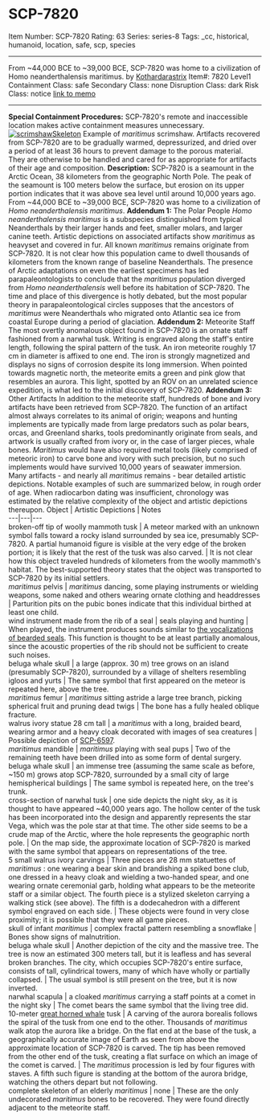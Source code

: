 # SCP-7820
Item Number: SCP-7820
Rating: 63
Series: series-8
Tags: _cc, historical, humanoid, location, safe, scp, species

---

From ~44,000 BCE to ~39,000 BCE, SCP-7820 was home to a civilization of Homo neanderthalensis maritimus.
by [Kothardarastrix](/koths-korner)
Item#: 7820
Level1
Containment Class:
safe
Secondary Class:
none
Disruption Class:
dark
Risk Class:
notice
[link to memo](/classification-committee-memo)  

* * *
**Special Containment Procedures:** SCP-7820's remote and inaccessible location makes active containment measures unnecessary.
[![scrimshawSkeleton](https://scp-wiki.wdfiles.com/local--resized-images/scp-7820/scrimshawSkeleton/medium.jpg)](https://scp-wiki.wdfiles.com/local--files/scp-7820/scrimshawSkeleton)
Example of _maritimus_ scrimshaw.
Artifacts recovered from SCP-7820 are to be gradually warmed, depressurized, and dried over a period of at least 36 hours to prevent damage to the porous material. They are otherwise to be handled and cared for as appropriate for artifacts of their age and composition.
**Description:** SCP-7820 is a seamount in the Arctic Ocean, 38 kilometers from the geographic North Pole. The peak of the seamount is 100 meters below the surface, but erosion on its upper portion indicates that it was above sea level until around 10,000 years ago.
From ~44,000 BCE to ~39,000 BCE, SCP-7820 was home to a civilization of _Homo neanderthalensis maritimus_.
**Addendum 1:** The Polar People
_Homo neanderthalensis maritimus_ is a subspecies distinguished from typical Neanderthals by their larger hands and feet, smaller molars, and larger canine teeth. Artistic depictions on associated artifacts show _maritimus_ as heavyset and covered in fur.
All known _maritimus_ remains originate from SCP-7820. It is not clear how this population came to dwell thousands of kilometers from the known range of baseline Neanderthals. The presence of Arctic adaptations on even the earliest specimens has led parapaleontologists to conclude that the _maritimus_ population diverged from _Homo neanderthalensis_ well before its habitation of SCP-7820. The time and place of this divergence is hotly debated, but the most popular theory in parapaleontological circles supposes that the ancestors of _maritimus_ were Neanderthals who migrated onto Atlantic sea ice from coastal Europe during a period of glaciation.
**Addendum 2:** Meteorite Staff
The most overtly anomalous object found in SCP-7820 is an ornate staff fashioned from a narwhal tusk. Writing is engraved along the staff's entire length, following the spiral pattern of the tusk. An iron meteorite roughly 17 cm in diameter is affixed to one end. The iron is strongly magnetized and displays no signs of corrosion despite its long immersion. When pointed towards magnetic north, the meteorite emits a green and pink glow that resembles an aurora. This light, spotted by an ROV on an unrelated science expedition, is what led to the initial discovery of SCP-7820.
**Addendum 3:** Other Artifacts
In addition to the meteorite staff, hundreds of bone and ivory artifacts have been retrieved from SCP-7820. The function of an artifact almost always correlates to its animal of origin; weapons and hunting implements are typically made from large predators such as polar bears, orcas, and Greenland sharks, tools predominantly originate from seals, and artwork is usually crafted from ivory or, in the case of larger pieces, whale bones. _Maritimus_ would have also required metal tools (likely comprised of meteoric iron) to carve bone and ivory with such precision, but no such implements would have survived 10,000 years of seawater immersion.
Many artifacts - and nearly all _maritimus_ remains - bear detailed artistic depictions. Notable examples of such are summarized below, in rough order of age. When radiocarbon dating was insufficient, chronology was estimated by the relative complexity of the object and artistic depictions thereupon.
Object | Artistic Depictions | Notes  
---|---|---  
broken-off tip of woolly mammoth tusk | A meteor marked with an unknown symbol falls toward a rocky island surrounded by sea ice, presumably SCP-7820. A partial humanoid figure is visible at the very edge of the broken portion; it is likely that the rest of the tusk was also carved. | It is not clear how this object traveled hundreds of kilometers from the woolly mammoth's habitat. The best-supported theory states that the object was transported to SCP-7820 by its initial settlers.  
_maritimus_ pelvis | _maritimus_ dancing, some playing instruments or wielding weapons, some naked and others wearing ornate clothing and headdresses | Parturition pits on the pubic bones indicate that this individual birthed at least one child.  
wind instrument made from the rib of a seal | seals playing and hunting | When played, the instrument produces sounds similar to [the vocalizations of bearded seals](https://upload.wikimedia.org/wikipedia/commons/9/97/Svalbard_Sample_for_Wiki.ogg). This function is thought to be at least partially anomalous, since the acoustic properties of the rib should not be sufficient to create such noises.  
beluga whale skull | a large (approx. 30 m) tree grows on an island (presumably SCP-7820), surrounded by a village of shelters resembling igloos and yurts | The same symbol that first appeared on the meteor is repeated here, above the tree.  
_maritimus_ femur | _maritimus_ sitting astride a large tree branch, picking spherical fruit and pruning dead twigs | The bone has a fully healed oblique fracture.  
walrus ivory statue 28 cm tall | a _maritimus_ with a long, braided beard, wearing armor and a heavy cloak decorated with images of sea creatures | Possible depiction of [SCP-6597](/scp-6597).  
_maritimus_ mandible | _maritimus_ playing with seal pups | Two of the remaining teeth have been drilled into as some form of dental surgery.  
beluga whale skull | an immense tree (assuming the same scale as before, ~150 m) grows atop SCP-7820, surrounded by a small city of large hemispherical buildings | The same symbol is repeated here, on the tree's trunk.  
cross-section of narwhal tusk | one side depicts the night sky, as it is thought to have appeared ~40,000 years ago. The hollow center of the tusk has been incorporated into the design and apparently represents the star Vega, which was the pole star at that time. The other side seems to be a crude map of the Arctic, where the hole represents the geographic north pole. | On the map side, the approximate location of SCP-7820 is marked with the same symbol that appears on representations of the tree.  
5 small walrus ivory carvings | Three pieces are 28 mm statuettes of _maritimus_ : one wearing a bear skin and brandishing a spiked bone club, one dressed in a heavy cloak and wielding a two-handed spear, and one wearing ornate ceremonial garb, holding what appears to be the meteorite staff or a similar object. The fourth piece is a stylized skeleton carrying a walking stick (see above). The fifth is a dodecahedron with a different symbol engraved on each side. | These objects were found in very close proximity; it is possible that they were all game pieces.  
skull of infant _maritimus_ | complex fractal pattern resembling a snowflake | Bones show signs of malnutrition.  
beluga whale skull | Another depiction of the city and the massive tree. The tree is now an estimated 300 meters tall, but it is leafless and has several broken branches. The city, which occupies SCP-7820's entire surface, consists of tall, cylindrical towers, many of which have wholly or partially collapsed. | The usual symbol is still present on the tree, but it is now inverted.  
narwhal scapula | a cloaked _maritimus_ carrying a staff points at a comet in the night sky | The comet bears the same symbol that the living tree did.  
10-meter [great horned whale](/scp-5332) tusk | A carving of the aurora borealis follows the spiral of the tusk from one end to the other. Thousands of _maritimus_ walk atop the aurora like a bridge. On the flat end at the base of the tusk, a geographically accurate image of Earth as seen from above the approximate location of SCP-7820 is carved. The tip has been removed from the other end of the tusk, creating a flat surface on which an image of the comet is carved. | The _maritimus_ procession is led by four figures with staves. A fifth such figure is standing at the bottom of the aurora bridge, watching the others depart but not following.  
complete skeleton of an elderly _maritimus_ | none | These are the only undecorated _maritimus_ bones to be recovered. They were found directly adjacent to the meteorite staff.
